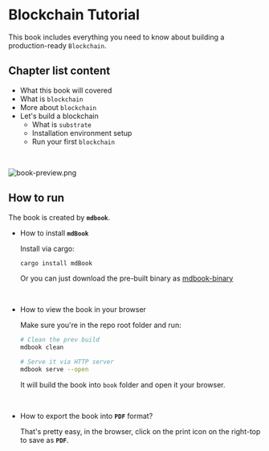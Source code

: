 # Blockchain Tutorial

This book includes everything you need to know about building a production-ready `Blockchain`.

## Chapter list content
- What this book will covered
- What is `blockchain`
- More about `blockchain`
- Let's build a blockchain
    - What is `substrate`
    - Installation environment setup
    - Run your first `blockchain`

</br>

![book-preview.png](./installation-tutorial-book/src/images/book-preview.png)

## How to run

The book is created by **`mdbook`**.

- How to install **`mdBook`**

    Install via cargo:

    ```bash
    cargo install mdBook
    ```

    Or you can just download the pre-built binary as [mdbook-binary](https://github.com/rust-lang/mdBook/releases)

    </br>

- How to view the book in your browser

  Make sure you're in the repo root folder and run:

    ```bash
    # Clean the prev build
    mdbook clean

    # Serve it via HTTP server
    mdbook serve --open
    ```

    It will build the book into `book` folder and open it your browser.

    </br>

- How to export the book into **`PDF`** format?

    That's pretty easy, in the browser, click on the print icon on the right-top to save as **`PDF`**.

</br>

